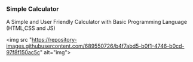 ### Simple Calculator
A Simple and User Friendly Calculator with Basic Programming Language (HTML,CSS and JS)

<img src "https://repository-images.githubusercontent.com/689550726/b4f7abd5-b0f1-4746-b0cd-97f8f150ac5c" alt="img">
